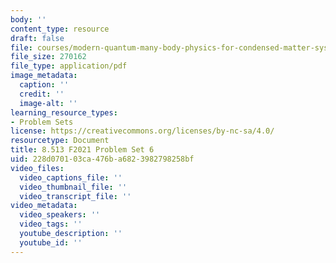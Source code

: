 ```yaml
---
body: ''
content_type: resource
draft: false
file: courses/modern-quantum-many-body-physics-for-condensed-matter-systems/mit8_513f21_ps6.pdf
file_size: 270162
file_type: application/pdf
image_metadata:
  caption: ''
  credit: ''
  image-alt: ''
learning_resource_types:
- Problem Sets
license: https://creativecommons.org/licenses/by-nc-sa/4.0/
resourcetype: Document
title: 8.513 F2021 Problem Set 6
uid: 228d0701-03ca-476b-a682-3982798258bf
video_files:
  video_captions_file: ''
  video_thumbnail_file: ''
  video_transcript_file: ''
video_metadata:
  video_speakers: ''
  video_tags: ''
  youtube_description: ''
  youtube_id: ''
---
```

